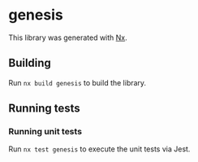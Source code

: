 # genesis

This library was generated with [Nx](https://nx.dev).

## Building

Run `nx build genesis` to build the library.

## Running tests

### Running unit tests
Run `nx test genesis` to execute the unit tests via Jest.
